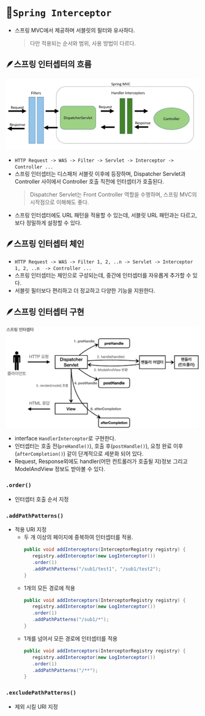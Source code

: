 # 📌`Spring Interceptor`
- 스프링 MVC에서 제공하며 서블릿의 필터와 유사하다.
   > 다만 적용되는 순서와 범위, 사용 방법이 다르다.

## 🪶스프링 인터셉터의 흐름
![spring interceptor](/md/day08/img/interceptor_flow.jpg)
- `HTTP Request -> WAS -> Filter -> Servlet -> Interceptor -> Controller ...`
- 스프링 인터셉터는 디스패처 서블릿 이후에 등장하며, Dispatcher Servlet과 Controller 사이에서 Controller 호출 직전에 인터셉터가 호출된다.
   > Dispatcher Servlet는 Front Controller 역할을 수행하며, 스프링 MVC의 시작점으로 이해해도 좋다.
- 스프링 인터셉터에도 URL 패턴을 적용할 수 있는데, 서블릿 URL 패턴과는 다르고, 보다 정밀하게 설정할 수 있다.

## 🪶스프링 인터셉터 체인
- `HTTP Request -> WAS -> Filter 1, 2, ..n -> Servlet -> Interceptor 1, 2, ..n  -> Controller ...`
- 스프링 인터셉터는 체인으로 구성되는데, 중간에 인터셉터를 자유롭게 추가할 수 있다.
- 서블릿 필터보다 편리하고 더 정교하고 다양한 기능을 지원한다.

## 🪶스프링 인터셉터 구현
![spring interceptor](/md/day08/img/handlerInterceptor.jpg)
- interface `HandlerInterceptor`로 구현한다.
- 인터셉터는 호출 전(`preHandle()`), 호출 후(`postHandle()`), 요청 완료 이후(`afterCompletion()`) 같이 단계적으로 세분화 되어 있다.
- Request, Response외에도 handler(어떤 컨트롤러가 호출될 지)정보 그리고 ModelAndView 정보도 받아볼 수 있다.

### `.order()`
- 인터셉터 호출 순서 지정

### `.addPathPatterns()`
- 적용 URI 지정
   - 두 개 이상의 페이지에 중복하여 인터셉터를 적용.
      ```java
      public void addInterceptors(InterceptorRegistry registry) {
         registry.addInterceptor(new LogInterceptor())
         .order(1)
         .addPathPatterns("/sub1/test1", "/sub1/test2");
      }
      ```
   - 1개의 모든 경로에 적용
      ```java
      public void addInterceptors(InterceptorRegistry registry) {
         registry.addInterceptor(new LogInterceptor())
         .order(1)
         .addPathPatterns("/sub1/*");
      }
      ```
   - 1개를 넘어서 모든 경로에 인터셉터를 적용
      ```java
      public void addInterceptors(InterceptorRegistry registry) {
         registry.addInterceptor(new LogInterceptor())
         .order(1)
         .addPathPatterns("/**");
      }
      ```

### `.excludePathPatterns()`
- 제외 시킬 URI 지정